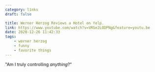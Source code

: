 ```yaml
---
category: links
draft: false

title: Werner Herzog Reviews a Hotel on Yelp.
link: https://www.youtube.com/watch?v=VRSe2LODPNg&feature=youtu.be
date: 2020-12-26 11:42:33
tags:
    - werner herzog
    - funny
    - favorite things
---
```


"Am I truly controlling _anything_?"

